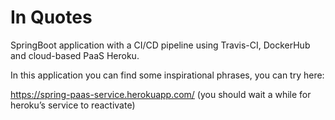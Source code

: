 # In Quotes
SpringBoot application with a CI/CD pipeline using Travis-CI, DockerHub and cloud-based PaaS Heroku.

In this application you can find some inspirational phrases, you can try here:

https://spring-paas-service.herokuapp.com/
(you should wait a while for heroku’s service to reactivate)
